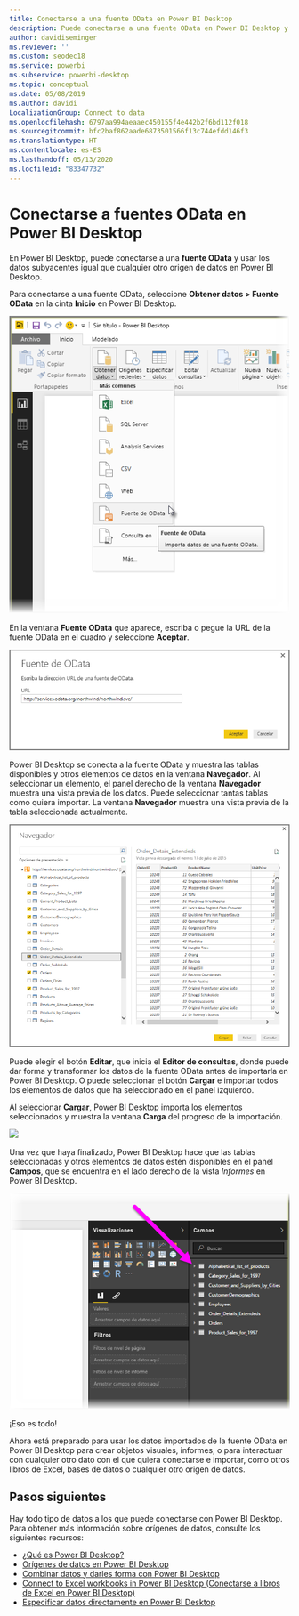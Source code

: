 ```yaml
---
title: Conectarse a una fuente OData en Power BI Desktop
description: Puede conectarse a una fuente OData en Power BI Desktop y usarla fácilmente
author: davidiseminger
ms.reviewer: ''
ms.custom: seodec18
ms.service: powerbi
ms.subservice: powerbi-desktop
ms.topic: conceptual
ms.date: 05/08/2019
ms.author: davidi
LocalizationGroup: Connect to data
ms.openlocfilehash: 6797aa994aeaaec450155f4e442b2f6bd112f018
ms.sourcegitcommit: bfc2baf862aade6873501566f13c744efdd146f3
ms.translationtype: HT
ms.contentlocale: es-ES
ms.lasthandoff: 05/13/2020
ms.locfileid: "83347732"
---
```

# <a name="connect-to-odata-feeds-in-power-bi-desktop"></a>Conectarse a fuentes OData en Power BI Desktop
En Power BI Desktop, puede conectarse a una **fuente OData** y usar los datos subyacentes igual que cualquier otro origen de datos en Power BI Desktop.

Para conectarse a una fuente OData, seleccione **Obtener datos > Fuente OData** en la cinta **Inicio** en Power BI Desktop.

![](media/desktop-connect-odata/connect-to-odata_1.png)

En la ventana **Fuente OData** que aparece, escriba o pegue la URL de la fuente OData en el cuadro y seleccione **Aceptar**.

![](media/desktop-connect-odata/connect-to-odata_2.png)

Power BI Desktop se conecta a la fuente OData y muestra las tablas disponibles y otros elementos de datos en la ventana **Navegador**. Al seleccionar un elemento, el panel derecho de la ventana **Navegador** muestra una vista previa de los datos. Puede seleccionar tantas tablas como quiera importar. La ventana **Navegador** muestra una vista previa de la tabla seleccionada actualmente.

![](media/desktop-connect-odata/connect-to-odata_3.png)

Puede elegir el botón **Editar**, que inicia el **Editor de consultas**, donde puede dar forma y transformar los datos de la fuente OData antes de importarla en Power BI Desktop. O puede seleccionar el botón **Cargar** e importar todos los elementos de datos que ha seleccionado en el panel izquierdo.

Al seleccionar **Cargar**, Power BI Desktop importa los elementos seleccionados y muestra la ventana **Carga** del progreso de la importación.

![](media/desktop-connect-odata/connect-to-odata_4.png)

Una vez que haya finalizado, Power BI Desktop hace que las tablas seleccionadas y otros elementos de datos estén disponibles en el panel **Campos**, que se encuentra en el lado derecho de la vista *Informes* en Power BI Desktop.

![](media/desktop-connect-odata/connect-to-odata_5.png)

¡Eso es todo!

Ahora está preparado para usar los datos importados de la fuente OData en Power BI Desktop para crear objetos visuales, informes, o para interactuar con cualquier otro dato con el que quiera conectarse e importar, como otros libros de Excel, bases de datos o cualquier otro origen de datos.

## <a name="next-steps"></a>Pasos siguientes
Hay todo tipo de datos a los que puede conectarse con Power BI Desktop. Para obtener más información sobre orígenes de datos, consulte los siguientes recursos:

* [¿Qué es Power BI Desktop?](../fundamentals/desktop-what-is-desktop.md)
* [Orígenes de datos en Power BI Desktop](desktop-data-sources.md)
* [Combinar datos y darles forma con Power BI Desktop](desktop-shape-and-combine-data.md)
* [Connect to Excel workbooks in Power BI Desktop (Conectarse a libros de Excel en Power BI Desktop)](desktop-connect-excel.md)   
* [Especificar datos directamente en Power BI Desktop](desktop-enter-data-directly-into-desktop.md)   
